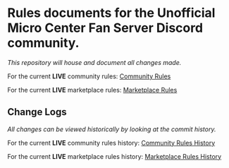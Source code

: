 # Rules documents for the Unofficial Micro Center Fan Server Discord community.

_This repository will house and document all changes made._

For the current **LIVE** community rules: [Community Rules](https://github.com/UMCFS/Rules/blob/main/CommunityRules.md)

For the current **LIVE** marketplace rules: [Marketplace Rules](https://github.com/UMCFS/Rules/blob/main/MarketplaceRules.md)

## Change Logs
_All changes can be viewed historically by looking at the commit history._

For the current **LIVE** community rules history: [Community Rules History](https://github.com/UMCFS/Rules/commits/main/CommunityRules.md)

For the current **LIVE** marketplace rules history: [Marketplace Rules History](https://github.com/UMCFS/Rules/commits/main/MarketplaceRules.md)
